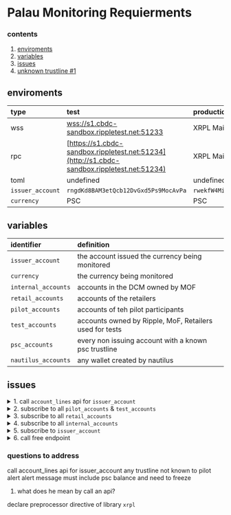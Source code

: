 #  Palau Monitoring Requierments

###  contents

1.  [enviroments](#enviroments)
2.  [variables](#variables)
3.  [issues](#issues)
4.  [unknown trustline #1](#unknown-trustline--1)

##  enviroments

| type | test | production |
|:----|:----|:----|
| wss | [wss://s1.cbdc-sandbox.rippletest.net:51233](wss://s1.cbdc-sandbox.rippletest.net:51233) | XRPL Mainnet |
| rpc | [https://s1.cbdc-sandbox.rippletest.net:51234](http://s1.cbdc-sandbox.rippletest.net:51234) | XRPL Mainnet |
| toml | undefined | undefined |
| `issuer_account` | `rngdKd8BAM3etQcb12DvGxd5Ps9MocAvPa` | `rwekfW4MiS5yZjXASRBDzzPPWYKuHvKP7E` |
| `currency` | PSC | PSC |

##  variables

| identifier | definition |
|:----------|:----------|
| `issuer_account` | the account issued the currency being monitored |
| `currency` | the currency being monitored |
| `internal_accounts` | accounts in the DCM owned by MOF |
| `retail_accounts` | accounts of the retailers |
| `pilot_accounts` | accounts of teh pilot participants |
| `test_accounts` | accounts owned by Ripple, MoF, Retailers used for tests |
| `psc_accounts` | every non issuing account with a known psc trustline |
| `nautilus_accounts` | any wallet created by nautilus |

##  issues

<details><summary>1.  call <code>account_lines</code> api for <code>issuer_account</code></summary>

-  any trustlines not known to pilot alert
-  alert message must include psc balance and need to freeze

find the api or the list of function calls i can use in order
to make this alert message that will probably be within serverInfo.ts
go through the list of accounts 
if an account != a psc_account
then provide console log alert regarding transaction


###  view settings of a trustline 

1.  trust line settings
-  the trust line settings are specific to each account on the trust line and are stored as part of the trust line's metadata
-  to view the trustline settinsg, you can use the `account_lines` method in the ripple api
-  the 










</details>

<details><summary>2.  subscribe to all <code>pilot_accounts</code> & <code>test_accounts</code></summary></details>

<details><summary>3.  subscribe to all <code>retail_accounts</code></summary></details>

<details><summary>4.  subscribe to all <code>internal_accounts</code></summary></details>

<details><summary>5.  subscribe to <code>issuer_account</code></summary>
-  any trustline from an unknown account
    -  alert
    -  pseudocode
-  any transaction outside workflow
    -  alert
    -  allowed trxs
        -  payment
            -  currency - <code>issuer_account</code>
        -  TrustSet
            -  <code>tfSetFreeze</code>
            -  <code>tfClearFreeze</code>
        -  SingerListSet
            -  <code>SingerQuorum</code>
            -  <code>SignerEntries</code>
        - pseudocode
</details>

<details><summary>6.  call free endpoint</summary>
-  fees higher than 10 drops
    -  alert
    -  pseudocode
</details>


###  questions to address 

call account_lines api for issuer_account
any trustline not known to pilot alert
alert message must include psc balance and need to freeze

1.  what does he mean by call an api?

declare preprocessor directive of library `xrpl`






